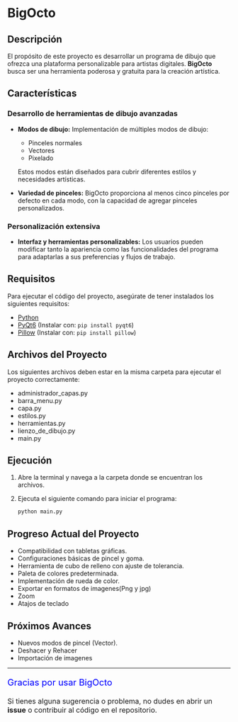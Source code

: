 # BigOcto

## Descripción
El propósito de este proyecto es desarrollar un programa de dibujo que ofrezca una plataforma personalizable para artistas digitales. **BigOcto** busca ser una herramienta poderosa y gratuita para la creación artística.

## Características

### Desarrollo de herramientas de dibujo avanzadas
- **Modos de dibujo:** Implementación de múltiples modos de dibujo:
  - Pinceles normales
  - Vectores
  - Pixelado

  Estos modos están diseñados para cubrir diferentes estilos y necesidades artísticas.
  
- **Variedad de pinceles:** BigOcto proporciona al menos cinco pinceles por defecto en cada modo, con la capacidad de agregar pinceles personalizados.

### Personalización extensiva
- **Interfaz y herramientas personalizables:** Los usuarios pueden modificar tanto la apariencia como las funcionalidades del programa para adaptarlas a sus preferencias y flujos de trabajo.

## Requisitos

Para ejecutar el código del proyecto, asegúrate de tener instalados los siguientes requisitos:

- [Python](https://www.python.org/)
- [PyQt6](https://pypi.org/project/PyQt6/) (Instalar con: `pip install pyqt6`)
- [Pillow](https://pypi.org/project/pillow/) (Instalar con: `pip install pillow`)

## Archivos del Proyecto

Los siguientes archivos deben estar en la misma carpeta para ejecutar el proyecto correctamente:

- administrador_capas.py
- barra_menu.py
- capa.py
- estilos.py
- herramientas.py
- lienzo_de_dibujo.py
- main.py

## Ejecución

1. Abre la terminal y navega a la carpeta donde se encuentran los archivos.
2. Ejecuta el siguiente comando para iniciar el programa:

    ```bash
    python main.py
    ```

## Progreso Actual del Proyecto

- Compatibilidad con tabletas gráficas.
- Configuraciones básicas de pincel y goma.
- Herramienta de cubo de relleno con ajuste de tolerancia.
- Paleta de colores predeterminada.
- Implementación de rueda de color.
- Exportar en formatos de imagenes(Png y jpg)
- Zoom
- Atajos de teclado

## Próximos Avances

- Nuevos modos de pincel (Vector).
- Deshacer y Rehacer
- Importación de imagenes

---

<p style="font-size:20px; color:blue;">Gracias por usar BigOcto</p>
<p style="font-size:16px;">Si tienes alguna sugerencia o problema, no dudes en abrir un <strong>issue</strong> o contribuir al código en el repositorio.</p>

